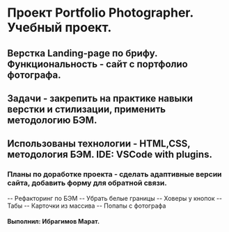 # Проект Portfolio Photographer. Учебный проект.

## Верстка Landing-page по брифу. Функциональность - сайт с портфолио фотографа.

## Задачи - закрепить на практике навыки верстки и стилизации, применить методологию БЭМ.

## Использованы технологии - HTML,CSS, методология БЭМ. IDE: VSCode with plugins.

### Планы по доработке проекта - сделать адаптивные версии сайта, добавить форму для обратной связи.
-- Рефакторинг по БЭМ
-- Убрать белые границы
-- Ховеры у кнопок
-- Табы
-- Карточки из массива
-- Попапы с фотографа


#### Выполнил: Ибрагимов Марат.
